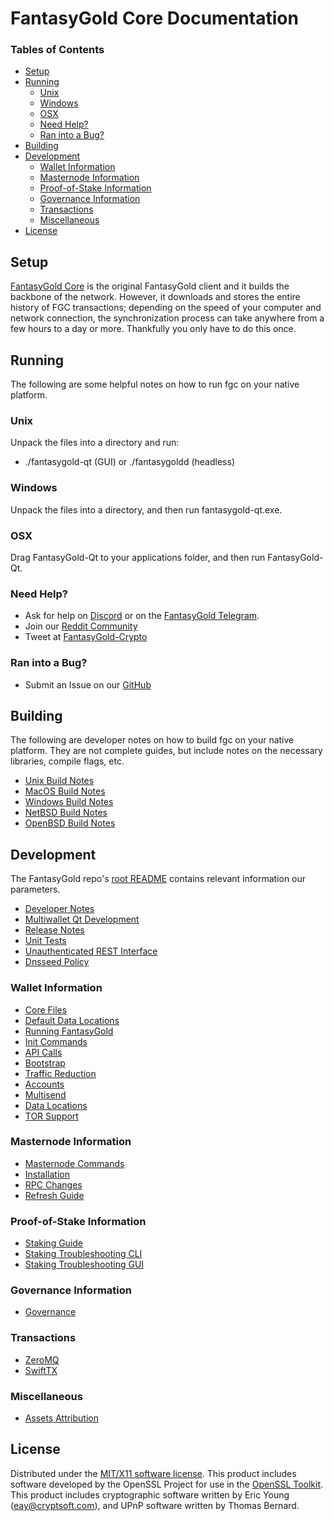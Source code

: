 FantasyGold Core Documentation
=====================

### Tables of Contents

- [Setup](#setup)
- [Running](#running)
	- [Unix](#unix)
	- [Windows](#windows)
	- [OSX](#osx)
	- [Need Help?](#need-help)
	- [Ran into a Bug?](#ran-into-a-bug)
- [Building](#building)
- [Development](#development)
	- [Wallet Information](#wallet-information)
	- [Masternode Information](#masternode-information)
	- [Proof-of-Stake Information](#proof-of-stake-information)
	- [Governance Information](#governance-information)
	- [Transactions](#transactions)
	- [Miscellaneous](#miscellaneous)
- [License](#license)

Setup
---------------------
[FantasyGold Core](http://fantasygold.io.org/#downloads) is the original FantasyGold client and it builds the backbone of the network. However, it downloads and stores the entire history of FGC transactions; depending on the speed of your computer and network connection, the synchronization process can take anywhere from a few hours to a day or more. Thankfully you only have to do this once.

Running
---------------------
The following are some helpful notes on how to run fgc on your native platform.

### Unix

Unpack the files into a directory and run:

- ./fantasygold-qt (GUI) or ./fantasygoldd (headless)

### Windows

Unpack the files into a directory, and then run fantasygold-qt.exe.

### OSX

Drag FantasyGold-Qt to your applications folder, and then run FantasyGold-Qt.

### Need Help?

* Ask for help on [Discord](https://discord.me/fantasygoldcrypto) or on the [FantasyGold Telegram](https://t.me/fantasygoldcrypto).
* Join our [Reddit Community](https://www.reddit.com/r/FantasyGoldCoin/)
* Tweet at [FantasyGold-Crypto](https://twitter.com/FantasyGoldCoin)

### Ran into a Bug?

* Submit an Issue on our [GitHub](https://github.com/FantasyGold/FantasyGold-Core/issues)

Building
---------------------
The following are developer notes on how to build fgc on your native platform. They are not complete guides, but include notes on the necessary libraries, compile flags, etc.

- [Unix Build Notes](building/Linux-Build-Guide.md)
- [MacOS Build Notes](building/MacOS-Build-Guide.md)
- [Windows Build Notes](building/Windows-Build-Guide.md)
- [NetBSD Build Notes](building/NetBSD-build-guide.md)
- [OpenBSD Build Notes](building/OpenBSD-build-guide.md)

Development
---------------------
The FantasyGold repo's [root README](https://github.com/FantasyGold/FantasyGold-Core/blob/master/README.md) contains relevant information our parameters.

- [Developer Notes](miscellaneous/Developer-Notes.md)
- [Multiwallet Qt Development](fantasygold-core/multiwallet-qt.md)
- [Release Notes](release-notes/)
- [Unit Tests](miscellaneous/unit-tests.md)
- [Unauthenticated REST Interface](fantasygold-core/REST-interface.md)
- [Dnsseed Policy](miscellaneous/dnsseed-policy.md)

### Wallet Information

- [Core Files](fantasygold-core/FantasyGold-Core-Files.md)
- [Default Data Locations](fantasygold-core/Default-Data-Locations.md)
- [Running FantasyGold](fantasygold-core/Running-FantasyGold.md)
- [Init Commands](fantasygold-core/fantasygoldd-init.md)
- [API Calls](fantasygold-core/FantasyGold-API-Calls.md)
- [Bootstrap](fantasygold-core/Bootstrap.md)
- [Traffic Reduction](fantasygold-core/Reduce-Traffic-in-FantasyGold-Core.md)
- [Accounts](fantasygold-core/Accounts-Explained.md)
- [Multisend](fantasygold-core/Multisend-Setup-Guide.md)
- [Data Locations](fantasygold-core/Default-Data-Locations.md)
- [TOR Support](fantasygold-core/TOR-Support-In-FantasyGold.md)

### Masternode Information

- [Masternode Commands](masternode/Masternode-Commands.md)
- [Installation](masternode/Masternode-Installation.md)
- [RPC Changes](masternode/Masternode-RPC-Changes.md)
- [Refresh Guide](masternode/Refresh-Guide.md)

### Proof-of-Stake Information

- [Staking Guide](proof-of-stake/Staking-Guide.md)
- [Staking Troubleshooting CLI](proof-of-stake/Staking-Troubleshooting-CLI.md)
- [Staking Troubleshooting GUI](proof-of-stake/Staking-Troubleshooting-GUI.md)

### Governance Information

- [Governance](miscellaneous/Governance.md)

### Transactions

- [ZeroMQ](transactions/Broadcasting-with-ZeroMQ.md)
- [SwiftTX](transactions/SwiftTX-Technical-Information.md)

### Miscellaneous

- [Assets Attribution](miscellaneous/assets-attribution.md)

License
---------------------
Distributed under the [MIT/X11 software license](http://www.opensource.org/licenses/mit-license.php).
This product includes software developed by the OpenSSL Project for use in the [OpenSSL Toolkit](https://www.openssl.org/). This product includes
cryptographic software written by Eric Young ([eay@cryptsoft.com](mailto:eay@cryptsoft.com)), and UPnP software written by Thomas Bernard.
